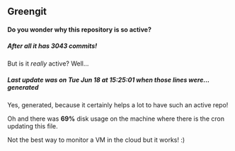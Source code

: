 ## Greengit

#### Do you wonder why this repository is so active?

##### After all it has 3043 commits!

But is it *really* active? Well...

##### Last update was on Tue Jun 18 at 15:25:01 when those lines were... generated

Yes, generated, because it certainly helps a lot to have such an active repo!

Oh and there was **69%** disk usage on the machine
where there is the cron updating this file.

Not the best way to monitor a VM in the cloud but it works! :)
